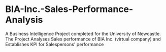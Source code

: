 # BIA-Inc.-Sales-Performance-Analysis
A Business Intelligence Project completed for the University of Newcastle. The Project Analyses Sales performance of BIA Inc. (virtual company) and Establishes KPI for Salespersons' performance
